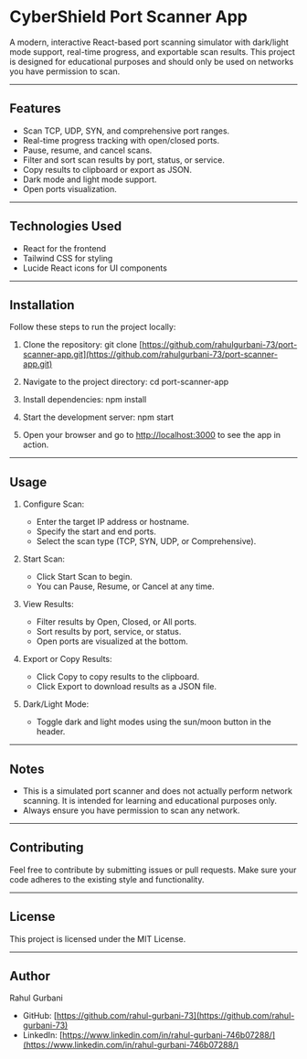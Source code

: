 # CyberShield Port Scanner App

A modern, interactive React-based port scanning simulator with dark/light mode support, real-time progress, and exportable scan results. This project is designed for educational purposes and should only be used on networks you have permission to scan.

---

## Features

* Scan TCP, UDP, SYN, and comprehensive port ranges.
* Real-time progress tracking with open/closed ports.
* Pause, resume, and cancel scans.
* Filter and sort scan results by port, status, or service.
* Copy results to clipboard or export as JSON.
* Dark mode and light mode support.
* Open ports visualization.

---

## Technologies Used

* React for the frontend
* Tailwind CSS for styling
* Lucide React icons for UI components

---

## Installation

Follow these steps to run the project locally:

1. Clone the repository:
   git clone [https://github.com/rahulgurbani-73/port-scanner-app.git](https://github.com/rahulgurbani-73/port-scanner-app.git)
   

3. Navigate to the project directory:
   cd port-scanner-app

4. Install dependencies:
   npm install

5. Start the development server:
   npm start

6. Open your browser and go to [http://localhost:3000](http://localhost:3000) to see the app in action.

---

## Usage

1. Configure Scan:

   * Enter the target IP address or hostname.
   * Specify the start and end ports.
   * Select the scan type (TCP, SYN, UDP, or Comprehensive).

2. Start Scan:

   * Click Start Scan to begin.
   * You can Pause, Resume, or Cancel at any time.

3. View Results:

   * Filter results by Open, Closed, or All ports.
   * Sort results by port, service, or status.
   * Open ports are visualized at the bottom.

4. Export or Copy Results:

   * Click Copy to copy results to the clipboard.
   * Click Export to download results as a JSON file.

5. Dark/Light Mode:

   * Toggle dark and light modes using the sun/moon button in the header.

---

## Notes

* This is a simulated port scanner and does not actually perform network scanning. It is intended for learning and educational purposes only.
* Always ensure you have permission to scan any network.

---

## Contributing

Feel free to contribute by submitting issues or pull requests. Make sure your code adheres to the existing style and functionality.

---

## License

This project is licensed under the MIT License.

---

## Author

Rahul Gurbani

* GitHub: [https://github.com/rahul-gurbani-73](https://github.com/rahul-gurbani-73)
* LinkedIn: [https://www.linkedin.com/in/rahul-gurbani-746b07288/](https://www.linkedin.com/in/rahul-gurbani-746b07288/)

